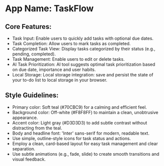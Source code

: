 # **App Name**: TaskFlow

## Core Features:

- Task Input: Enable users to quickly add tasks with optional due dates.
- Task Completion: Allow users to mark tasks as completed.
- Categorized Task View: Display tasks categorized by their status (e.g., pending, completed).
- Task Management: Enable users to edit or delete tasks.
- AI Task Prioritization: AI tool suggests optimal task prioritization based on due date, importance and user habits.
- Local Storage: Local storage integration: save and persist the state of your to-do list to local storage in your browser.

## Style Guidelines:

- Primary color: Soft teal (#70CBC9) for a calming and efficient feel.
- Background color: Off-white (#F8F8FF) to maintain a clean, unobtrusive appearance.
- Accent color: Light gray (#D3D3D3) to add subtle contrast without distracting from the teal.
- Body and headline font: 'Inter' sans-serif for modern, readable text.
- Use simple, outline-style icons for task status and actions.
- Employ a clean, card-based layout for easy task management and clear separation.
- Use subtle animations (e.g., fade, slide) to create smooth transitions and visual feedback.